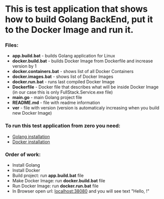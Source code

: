 # This is test application that shows how to build Golang BackEnd, put it to the Docker Image and run it.

### Files:
  - **app.build.bat** - builds Golang application for Linux
  - **docker.build.bat** - builds Docker Image from Dockerfile and increase version by 1
  - **docker.containers.bat** - shows list of all Docker Containers
  - **docker.images.bat** - shows list of Docker Images
  - **docker.run.bat** - runs last compiled Docker Image
  - **Dockerfile** - Docker file that describes what will be inside Docker Image (in our case this is only FullStack.Service.exe file)
  - **main.go** - main Golang project file 
  - **README.md** - file with readme information
  - **ver** - file with version (version is automaticaly increasing when you build new Docker Image)

### To run this test application from zero you need:
  - [Golang installation](https://golang.org/doc/install)
  - [Docker installation](https://docs.docker.com/docker-for-windows/install/)

### Order of work:
  - Install Golang
  - Install Docker
  - Build project: run **app.build.bat** file
  - Make Docker Image: run **docker.build.bat** file
  - Run Docker Image: run **docker.run.bat** file
  - In Browser open url: [localhost:38080](http://localhost:38080) and you will see text "Hello, !"
